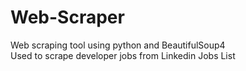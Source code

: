 # Web-Scraper
Web scraping tool using python and BeautifulSoup4 <br/>
Used to scrape developer jobs from Linkedin Jobs List
